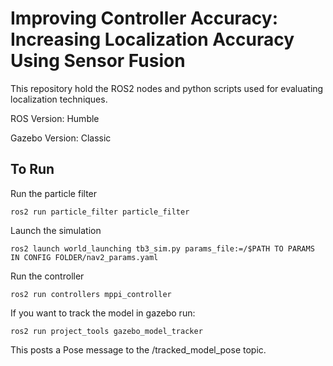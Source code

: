 # Improving Controller Accuracy: Increasing Localization Accuracy Using Sensor Fusion
This repository hold the ROS2 nodes and python scripts used for evaluating localization techniques.


ROS Version: Humble


Gazebo Version: Classic

## To Run

Run the particle filter
```
ros2 run particle_filter particle_filter
```

Launch the simulation
```
ros2 launch world_launching tb3_sim.py params_file:=/$PATH TO PARAMS IN CONFIG FOLDER/nav2_params.yaml
```

Run the controller
```
ros2 run controllers mppi_controller
```

If you want to track the model in gazebo run:
```
ros2 run project_tools gazebo_model_tracker
```
This posts a Pose message to the /tracked_model_pose topic.